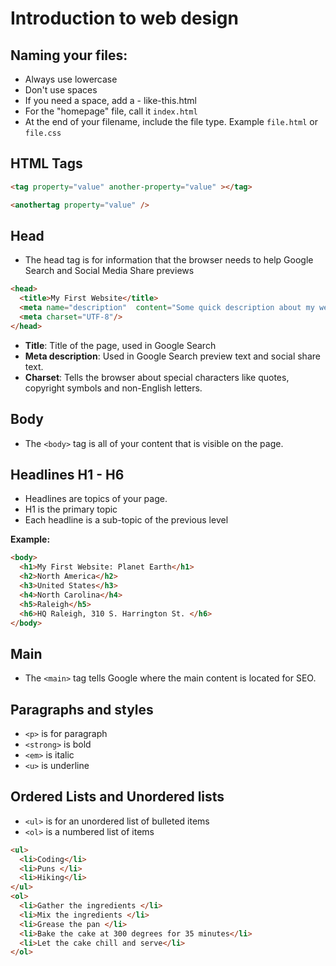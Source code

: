 # Introduction to web design

## Naming your files:
- Always use lowercase
- Don't use spaces
- If you need a space, add a - like-this.html  
- For the "homepage" file, call it `index.html`
- At the end of your filename, include the file type. Example `file.html` or `file.css`

## HTML Tags
```HTML
<tag property="value" another-property="value" ></tag>

<anothertag property="value" />

```


## Head
- The head tag is for information that the browser needs to help Google Search and Social Media Share previews

```HTML
<head>
  <title>My First Website</title>
  <meta name="description"  content="Some quick description about my website. 150-160 characters long" />
  <meta charset="UTF-8"/>
</head>
```
- **Title**: Title of the page, used in Google Search
- **Meta description**: Used in Google Search preview text and social share text.
- **Charset**: Tells the browser about special characters like quotes, copyright symbols and non-English letters.

## Body
- The `<body>` tag is all of your content that is visible on the page.

## Headlines H1 - H6
- Headlines are topics of your page.
- H1 is the primary topic
- Each headline is a sub-topic of the previous level

**Example:**
```HTML
<body>
  <h1>My First Website: Planet Earth</h1>
  <h2>North America</h2>
  <h3>United States</h3>
  <h4>North Carolina</h4>
  <h5>Raleigh</h5>
  <h6>HQ Raleigh, 310 S. Harrington St. </h6>
</body>
```

## Main
- The `<main>` tag tells Google where the main content is located for SEO.

## Paragraphs and styles
- `<p>` is for paragraph
- `<strong>` is bold
- `<em>` is italic
- `<u>` is underline


## Ordered Lists and Unordered lists
- `<ul>` is for an unordered list of bulleted items
- `<ol>` is a numbered list of items

```HTML
<ul>
  <li>Coding</li>
  <li>Puns </li>
  <li>Hiking</li>
</ul>
<ol>
  <li>Gather the ingredients </li>
  <li>Mix the ingredients </li>
  <li>Grease the pan </li>
  <li>Bake the cake at 300 degrees for 35 minutes</li>
  <li>Let the cake chill and serve</li>
</ol>
```
